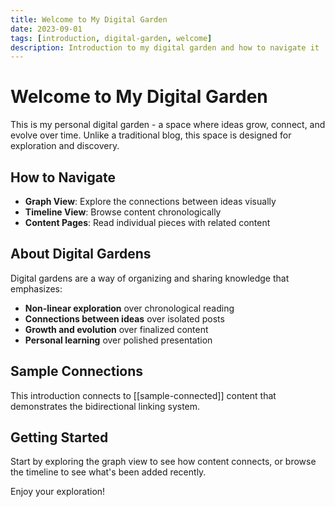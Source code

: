 ```yaml
---
title: Welcome to My Digital Garden
date: 2023-09-01
tags: [introduction, digital-garden, welcome]
description: Introduction to my digital garden and how to navigate it
---
```


# Welcome to My Digital Garden

This is my personal digital garden - a space where ideas grow, connect, and evolve over time. Unlike a traditional blog, this space is designed for exploration and discovery.

## How to Navigate

- **Graph View**: Explore the connections between ideas visually
- **Timeline View**: Browse content chronologically
- **Content Pages**: Read individual pieces with related content

## About Digital Gardens

Digital gardens are a way of organizing and sharing knowledge that emphasizes:

- **Non-linear exploration** over chronological reading
- **Connections between ideas** over isolated posts
- **Growth and evolution** over finalized content
- **Personal learning** over polished presentation

## Sample Connections

This introduction connects to [[sample-connected]] content that demonstrates the bidirectional linking system.

## Getting Started

Start by exploring the graph view to see how content connects, or browse the timeline to see what's been added recently.

Enjoy your exploration!
